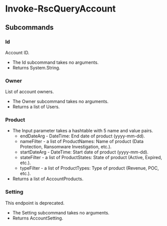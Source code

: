 # Invoke-RscQueryAccount
## Subcommands
### Id
Account ID.

- The Id subcommand takes no arguments.
- Returns System.String.
### Owner
List of account owners.

- The Owner subcommand takes no arguments.
- Returns a list of Users.
### Product
- The Input parameter takes a hashtable with 5 name and value pairs.
    - endDateArg - DateTime: End date of product (yyyy-mm-dd).
    - nameFilter - a list of ProductNames: Name of product (Data Protection, Ransomware Investigation, etc.).
    - startDateArg - DateTime: Start date of product (yyyy-mm-dd).
    - stateFilter - a list of ProductStates: State of product (Active, Expired, etc.).
    - typeFilter - a list of ProductTypes: Type of product (Revenue, POC, etc.).
- Returns a list of AccountProducts.
### Setting
This endpoint is deprecated.

- The Setting subcommand takes no arguments.
- Returns AccountSetting.
